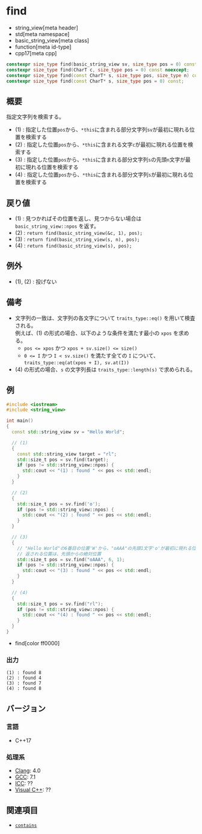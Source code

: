 # find
* string_view[meta header]
* std[meta namespace]
* basic_string_view[meta class]
* function[meta id-type]
* cpp17[meta cpp]

```cpp
constexpr size_type find(basic_string_view sv, size_type pos = 0) const noexcept; // (1)
constexpr size_type find(CharT c, size_type pos = 0) const noexcept;              // (2)
constexpr size_type find(const CharT* s, size_type pos, size_type n) const;       // (3)
constexpr size_type find(const CharT* s, size_type pos = 0) const;                // (4)
```

## 概要
指定文字列を検索する。

- (1) : 指定した位置`pos`から、`*this`に含まれる部分文字列`sv`が最初に現れる位置を検索する
- (2) : 指定した位置`pos`から、`*this`に含まれる文字`c`が最初に現れる位置を検索する
- (3) : 指定した位置`pos`から、`*this`に含まれる部分文字列`s`の先頭`n`文字が最初に現れる位置を検索する
- (4) : 指定した位置`pos`から、`*this`に含まれる部分文字列`s`が最初に現れる位置を検索する


## 戻り値
- (1) : 見つかればその位置を返し、見つからない場合は `basic_string_view::npos` を返す。
- (2) : `return find(basic_string_view(&c, 1), pos);`
- (3) : `return find(basic_string_view(s, n), pos);`
- (4) : `return find(basic_string_view(s), pos);`


## 例外
- (1), (2) : 投げない


## 備考
- 文字列の一致は、文字列の各文字について `traits_type::eq()` を用いて検査される。  
	例えば、(1) の形式の場合、以下のような条件を満たす最小の `xpos` を求める。
	* `pos <= xpos` かつ `xpos + sv.size() <= size()`
	* `0 <= I` かつ `I < sv.size()` を満たす全ての `I` について、`traits_type::eq(at(xpos + I), sv.at(I))`
- (4) の形式の場合、`s` の文字列長は `traits_type::length(s)` で求められる。


## 例
```cpp example
#include <iostream>
#include <string_view>

int main()
{
  const std::string_view sv = "Hello World";

  // (1)
  {
    const std::string_view target = "rl";
    std::size_t pos = sv.find(target);
    if (pos != std::string_view::npos) {
      std::cout << "(1) : found " << pos << std::endl;
    }
  }

  // (2)
  {
    std::size_t pos = sv.find('o');
    if (pos != std::string_view::npos) {
      std::cout << "(2) : found " << pos << std::endl;
    }
  }

  // (3)
  {
    // "Hello World"の6番目の位置'W'から、"oAAA"の先頭1文字'o'が最初に現れる位置を検索する。
    // 返される位置は、先頭からの絶対位置
    std::size_t pos = sv.find("oAAA", 6, 1);
    if (pos != std::string_view::npos) {
      std::cout << "(3) : found " << pos << std::endl;
    }
  }

  // (4)
  {
    std::size_t pos = sv.find("rl");
    if (pos != std::string_view::npos) {
      std::cout << "(4) : found " << pos << std::endl;
    }
  }
}
```
* find[color ff0000]

### 出力
```
(1) : found 8
(2) : found 4
(3) : found 7
(4) : found 8
```


## バージョン
### 言語
- C++17

### 処理系
- [Clang](/implementation.md#clang): 4.0
- [GCC](/implementation.md#gcc): 7.1
- [ICC](/implementation.md#icc): ??
- [Visual C++](/implementation.md#visual_cpp): ??


## 関連項目
- [`contains`](contains.md)
